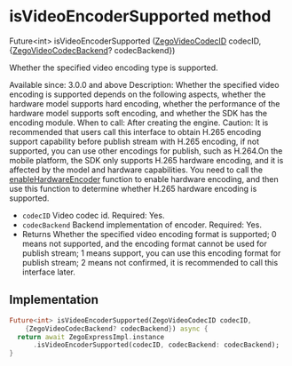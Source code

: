 


# isVideoEncoderSupported method








Future&lt;int> isVideoEncoderSupported
([ZegoVideoCodecID](../../zego_uikit_prebuilt_live_audio_room/ZegoVideoCodecID.md) codecID, {[ZegoVideoCodecBackend](../../zego_uikit_prebuilt_live_audio_room/ZegoVideoCodecBackend.md)? codecBackend})





<p>Whether the specified video encoding type is supported.</p>
<p>Available since: 3.0.0 and above
Description: Whether the specified video encoding is supported depends on the following aspects, whether the hardware model supports hard encoding, whether the performance of the hardware model supports soft encoding, and whether the SDK has the encoding module.
When to call: After creating the engine.
Caution: It is recommended that users call this interface to obtain H.265 encoding support capability before publish stream with H.265 encoding, if not supported, you can use other encodings for publish, such as H.264.On the mobile platform, the SDK only supports H.265 hardware encoding, and it is affected by the model and hardware capabilities. You need to call the <a href="../../zego_uikit_prebuilt_live_audio_room/ZegoExpressEnginePublisher/enableHardwareEncoder.md">enableHardwareEncoder</a> function to enable hardware encoding, and then use this function to determine whether H.265 hardware encoding is supported.</p>
<ul>
<li><code>codecID</code> Video codec id. Required: Yes.</li>
<li><code>codecBackend</code> Backend implementation of encoder. Required: Yes.</li>
<li>Returns Whether the specified video encoding format is supported; 0 means not supported, and the encoding format cannot be used for publish stream; 1 means support, you can use this encoding format for publish stream; 2 means not confirmed, it is recommended to call this interface later.</li>
</ul>



## Implementation

```dart
Future<int> isVideoEncoderSupported(ZegoVideoCodecID codecID,
    {ZegoVideoCodecBackend? codecBackend}) async {
  return await ZegoExpressImpl.instance
      .isVideoEncoderSupported(codecID, codecBackend: codecBackend);
}
```







